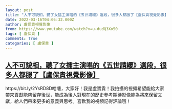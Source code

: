 ```yaml
---
layout: post
title: "人不可貌相，聽了女擂主演唱的《五世請纓》選段，很多人都服了【盧保貴視覺影像】"
date: 2022-03-16T04:05:32.000Z
author: 盧保貴視覺影像
from: https://www.youtube.com/watch?v=u-dudQ3Xo50
tags: [ 盧保貴 ]
comments: True
categories: [ 盧保貴 ]
---
```

<!--1647403532000-->
[人不可貌相，聽了女擂主演唱的《五世請纓》選段，很多人都服了【盧保貴視覺影像】](https://www.youtube.com/watch?v=u-dudQ3Xo50)
------

<div>
https://bit.ly/2YsRD8D哈嘍，大家好！我是盧寶貴！我拍攝的視頻希望能給大家帶來貢獻能夠留存後世，能成為後人對現在的歷史參考期待影像能為將來保留文獻，給人們帶來更多的意義與思考。喜歡我的視頻記得評論哦！
</div>
